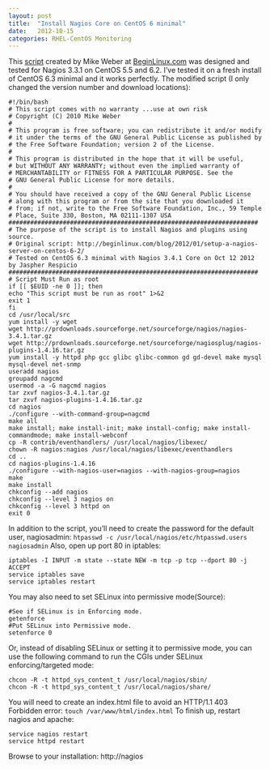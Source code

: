 ```yaml
---
layout: post
title:  "Install Nagios Core on CentOS 6 minimal"
date:   2012-10-15
categories: RHEL-CentOS Monitoring
---
```

This [script](http://beginlinux.com/blog/2012/01/setup-a-nagios-server-on-centos-6-2/) created by Mike Weber at [BeginLinux.com](http://beginlinux.com/) was designed and tested for Nagios 3.3.1 on CentOS 5.5 and 6.2\. I’ve tested it on a fresh install of CentOS 6.3 minimal and it works perfectly. The modified script (I only changed the version number and download locations):

    #!/bin/bash
    # This script comes with no warranty ...use at own risk
    # Copyright (C) 2010 Mike Weber
    #
    # This program is free software; you can redistribute it and/or modify
    # it under the terms of the GNU General Public License as published by
    # the Free Software Foundation; version 2 of the License.
    #
    # This program is distributed in the hope that it will be useful,
    # but WITHOUT ANY WARRANTY; without even the implied warranty of
    # MERCHANTABILITY or FITNESS FOR A PARTICULAR PURPOSE. See the
    # GNU General Public License for more details.
    #
    # You should have received a copy of the GNU General Public License
    # along with this program or from the site that you downloaded it
    # from; if not, write to the Free Software Foundation, Inc., 59 Temple
    # Place, Suite 330, Boston, MA 02111-1307 USA
    #####################################################################
    # The purpose of the script is to install Nagios and plugins using source.
    # Original script: http://beginlinux.com/blog/2012/01/setup-a-nagios-server-on-centos-6-2/
    # Tested on CentOS 6.3 minimal with Nagios 3.4.1 Core on Oct 12 2012 by Jaspher Respicio
    #####################################################################
    # Script Must Run as root
    if [[ $EUID -ne 0 ]]; then
    echo "This script must be run as root" 1>&2
    exit 1
    fi
    cd /usr/local/src
    yum install -y wget
    wget http://prdownloads.sourceforge.net/sourceforge/nagios/nagios-3.4.1.tar.gz
    wget http://prdownloads.sourceforge.net/sourceforge/nagiosplug/nagios-plugins-1.4.16.tar.gz
    yum install -y httpd php gcc glibc glibc-common gd gd-devel make mysql mysql-devel net-snmp
    useradd nagios
    groupadd nagcmd
    usermod -a -G nagcmd nagios
    tar zxvf nagios-3.4.1.tar.gz
    tar zxvf nagios-plugins-1.4.16.tar.gz
    cd nagios
    ./configure --with-command-group=nagcmd
    make all
    make install; make install-init; make install-config; make install-commandmode; make install-webconf
    cp -R contrib/eventhandlers/ /usr/local/nagios/libexec/
    chown -R nagios:nagios /usr/local/nagios/libexec/eventhandlers
    cd ..
    cd nagios-plugins-1.4.16
    ./configure --with-nagios-user=nagios --with-nagios-group=nagios
    make
    make install
    chkconfig --add nagios
    chkconfig --level 3 nagios on
    chkconfig --level 3 httpd on
    exit 0


In addition to the script, you’ll need to create the password for the default user, nagiosadmin: `htpasswd -c /usr/local/nagios/etc/htpasswd.users nagiosadmin` Also, open up port 80 in iptables:

    iptables -I INPUT -m state --state NEW -m tcp -p tcp --dport 80 -j ACCEPT
    service iptables save
    service iptables restart


You may also need to set SELinux into permissive mode(Source):

    #See if SELinux is in Enforcing mode.
    getenforce
    #Put SELinux into Permissive mode.
    setenforce 0


Or, instead of disabling SELinux or setting it to permissive mode, you can use the following command to run the CGIs under SELinux enforcing/targeted mode:

    chcon -R -t httpd_sys_content_t /usr/local/nagios/sbin/
    chcon -R -t httpd_sys_content_t /usr/local/nagios/share/


You will need to create an index.html file to avoid an HTTP/1.1 403 Forbidden error: `touch /var/www/html/index.html` To finish up, restart nagios and apache:

    service nagios restart
    service httpd restart

Browse to your installation: http://nagios